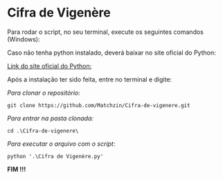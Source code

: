 # Cifra de Vigenère

Para rodar o script, no seu terminal, execute os seguintes comandos (Windows):


Caso não tenha python instalado, deverá baixar no site oficial do Python:

[Link do site oficial do Python: ](https://python.org/downloads/)

Após a instalação ter sido feita, entre no terminal e digite:

*Para clonar o repositório:*
```
git clone https://github.com/Matchzin/Cifra-de-vigenere.git
```


*Para entrar na pasta clonada:*
```
cd .\Cifra-de-vigenere\ 
```

*Para executar o arquivo com o script:*

```
python '.\Cifra de Vigenère.py'
```
**FIM !!!**